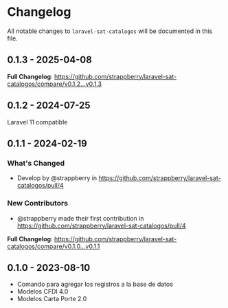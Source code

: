 # Changelog

All notable changes to `laravel-sat-catalogos` will be documented in this file.

## 0.1.3 - 2025-04-08

**Full Changelog**: https://github.com/strappberry/laravel-sat-catalogos/compare/v0.1.2...v0.1.3

## 0.1.2 - 2024-07-25

Laravel 11 compatible

## 0.1.1 - 2024-02-19

### What's Changed

* Develop by @strappberry in https://github.com/strappberry/laravel-sat-catalogos/pull/4

### New Contributors

* @strappberry made their first contribution in https://github.com/strappberry/laravel-sat-catalogos/pull/4

**Full Changelog**: https://github.com/strappberry/laravel-sat-catalogos/compare/v0.1.0...v0.1.1

## 0.1.0 - 2023-08-10

- Comando para agregar los registros a la base de datos
- Modelos CFDI 4.0
- Modelos Carta Porte 2.0
